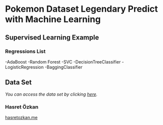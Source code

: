 # Pokemon Dataset Legendary Predict with Machine Learning

## Supervised Learning Example

### Regressions List
-AdaBoost
-Random Forest
-SVC
-DecisionTreeClassifier
-LogisticRegression
-BaggingClassifier


## Data Set

*You can access the data set by clicking [here](https://www.kaggle.com/rounakbanik/pokemon).*

### Hasret Özkan
[hasretozkan.me](https://hasretozkan.me/)
